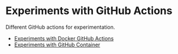 # Experiments with GitHub Actions

Different GitHub actions for experimentation.

* [Experiments with Docker GitHub Actions](docker-action/README.md)
* [Experiments with GitHub Container]()
